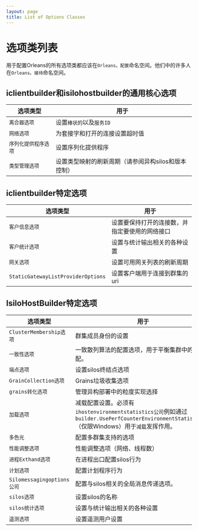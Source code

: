 ```yaml
---
layout: page
title: List of Options Classes
---
```


# 选项类列表

用于配置Orleans的所有选项类都应该在`Orleans。配置`命名空间。他们中的许多人在`Orleans。接待`命名空间。

## iclientbuilder和isilohostbuilder的通用核心选项

| 选项类型 | 用于 |
| ---- | --- |
| `离合器选项` | 设置`棒状的`以及`服务ID` |
| `网络选项` | 为套接字和打开的连接设置超时值 |
| `序列化提供程序选项` | 设置序列化提供程序 |
| `类型管理选项` | 设置类型映射的刷新周期（请参阅异构silos和版本控制） |

## iclientbuilder特定选项

| 选项类型 | 用于 |
| ---- | --- |
| `客户信息选项` | 设置要保持打开的连接数，并指定要使用的网络接口 |
| `客户统计选项` | 设置与统计输出相关的各种设置 |
| `网关选项` | 设置可用网关列表的刷新周期 |
| `StaticGatewayListProviderOptions` | 设置客户端用于连接到群集的uri |

## IsiloHostBuilder特定选项

| 选项类型 | 用于 |
| ---- | --- |
| `ClusterMembership选项` | 群集成员身份的设置 |
| `一致性选项` | 一致散列算法的配置选项，用于平衡集群中的资源分配。 |
| `端点选项` | 设置silos终结点选项 |
| `GrainCollection选项` | Grains垃圾收集选项 |
| `grains转化选项` | 管理异构部署中的粒度实现选择 |
| `加载选项` | 减载配置设置。必须有`ihostenvironmentstatistics公司`例如通过`builder.UsePerfCounterEnvironmentStatistics()`（仅限Windows）用于`减载`发挥作用。 |
| `多色光` | 配置多群集支持的选项 |
| `性能调整选项` | 性能调整选项（网络、线程数） |
| `进程Exthand选项` | 在进程出口配置silos行为 |
| `计划选项` | 配置计划程序行为 |
| `Silomessagingoptions公司` | 配置与silos相关的全局消息传递选项。 |
| `silos选项` | 设置silos的名称 |
| `silos统计选项` | 设置与统计输出相关的各种设置 |
| `遥测选项` | 设置遥测用户设置 |
